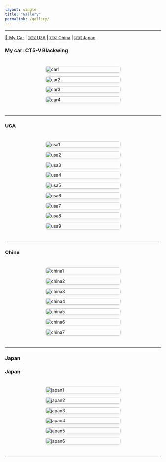 ```yaml
---
layout: single
title: "Gallery"
permalink: /gallery/
---
```


<style>
.gallery-section {
  margin: 40px 0;
}

.gallery-title {
  font-size: 22px;
  margin: 20px 0 10px;
  font-weight: bold;
  border-left: 5px solid #4a90e2;
  padding-left: 10px;
}

.gallery {
  display: grid;
  grid-template-columns: repeat(auto-fit, minmax(300px, 1fr));
  gap: 12px;
  justify-items: center;
}

.gallery img {
  width: 100%;
  height: auto;
  border-radius: 8px;
  box-shadow: 0 2px 6px rgba(0, 0, 0, 0.1);
  transition: transform 0.2s ease, box-shadow 0.2s ease;
  object-fit: contain; /* 保留原始比例，不裁剪 */
}

.gallery img:hover {
  transform: scale(1.05);
  box-shadow: 0 4px 12px rgba(0,0,0,0.3);
}

@media screen and (max-width: 1024px) {
  .gallery img {
    flex: 1 1 calc(50% - 10px);
    max-width: calc(50% - 10px);
  }
}

@media screen and (max-width: 600px) {
  .gallery img {
    flex: 1 1 100%;
    max-width: 100%;
  }
}
</style>
---

[🚗 My Car](#car) | [🇺🇸 USA](#usa) | [🇨🇳 China](#china) | [🇯🇵 Japan](#japan)


### <a name="car"></a> My car: CT5-V Blackwing

<div class="gallery-section">
  <div class="gallery">
    <img src="/assets/images/car1.jpg" alt="car1">
    <img src="/assets/images/car_2.jpg" alt="car2">
    <img src="/assets/images/car_3.jpg" alt="car3">
    <img src="/assets/images/car4.jpg" alt="car4">
  </div>
</div>

---

### <a name="usa"></a> USA

<div class="gallery-section">
  <div class="gallery">
    <img src="/assets/images/usa1.JPG" alt="usa1">
    <img src="/assets/images/usa2.JPG" alt="usa2">
    <img src="/assets/images/usa3.JPG" alt="usa3">
    <img src="/assets/images/usa4.JPG" alt="usa4">
    <img src="/assets/images/usa5.JPG" alt="usa5">
    <img src="/assets/images/usa6.JPG" alt="usa6">
    <img src="/assets/images/usa7.JPG" alt="usa7">
    <img src="/assets/images/usa8.JPG" alt="usa8">
    <img src="/assets/images/usa9.JPG" alt="usa9">
  </div>
</div>


---

### <a name="china"></a> China

<div class="gallery-section">
  <div class="gallery">
    <img src="/assets/images/china1.JPG" alt="china1">
    <img src="/assets/images/china2.JPG" alt="china2">
    <img src="/assets/images/china3.JPG" alt="china3">
    <img src="/assets/images/china4.JPG" alt="china4">
    <img src="/assets/images/china5.JPG" alt="china5">
    <img src="/assets/images/china6.JPG" alt="china6">
    <img src="/assets/images/china7.JPG" alt="china7">
  </div>
</div>

---

### <a name="japan"></a> Japan

### <a name="japan"></a> Japan

<div class="gallery-section">
  <div class="gallery">
    <img src="/assets/images/japan1.JPG" alt="japan1">
    <img src="/assets/images/japan2.JPG" alt="japan2">
    <img src="/assets/images/japan3.JPG" alt="japan3">
    <img src="/assets/images/japan4.JPG" alt="japan4">
    <img src="/assets/images/japan5.JPG" alt="japan5">
    <img src="/assets/images/japan6.JPG" alt="japan6">
  </div>
</div>


---

